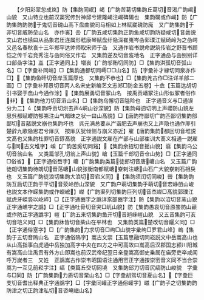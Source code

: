 <!-- { "loadSidebar": true } -->
　　【夕阳彩翠忽成岚】防【集韵同岷】嵑【广韵苦葛切集韵丘葛切音渴广韵嵑山貌　又山特立也前汉窦宪传封神邱兮建隆嵑注嵑碑碣也　集韵碣或作嵑】防【广韵集韵韵防于鬼切音磈山高下盘曲貌司马相如上林赋崴磈防廆　又广韵集韵于非切音威防垒山名　亦作嵔】嵒【广韵五咸切集韵正韵鱼咸切韵防疑咸切音碞説文山岩也徐曰从品象岩厓连属形嵇康琴赋盘纡隐深崔嵬岑喦郭璞江赋碕岭为之嵒崿　又邑名春秋哀十三年郑罕达帅师取宋师于嵒　又通作岩书説命説筑传岩之野晋书顾恺之传千岩竞秀注与嵒同俗又作岩　又集韵逆及切音岌地名　正字通嵒与嵒别别详口部嵒字注】嵓【正字通同上】増嵔【广韵邬贿切同防】□【集韵洪孤切音弧山名】□【字彚补同峭】□【集韵通都切同嶀□□山名】防【字彚补才縁切同泉亦作□】【集韵鱼旰切音岸玉篇厚也　又集韵不恭也】□【集韵羌古作□注详羊部二画】□【字彚补邦景切音丙人名宋史新编艺文志郑□防金五卷】十嵞【玉篇达胡切引书娶于嵞山今通作涂】【集韵展勇切音冢山名　按禹贡嶓冢注山形似冢者俗作非】【集韵他刀切音滔山名】□【集韵乌懈切音隘险也　正字通音义与□通误分为二】【集韵呼贡切烘去声峒山谷深貌】防【集韵母逈切明上声巊防山貌左思呉都赋巊防郁岪注山气暗昧之状一曰山髙貌】□【唐韵符鄙切广韵匹鄙切集韵部鄙切音嚭説文崩也集韵坏也　呉元满总要从屵谐肥去声崩也又上声隐也通作厞引楚辞九歌隐思君兮厞仄　按厞仄犹倾侧与崩义亦近】嵟【唐韵集韵都回切音堆説文髙也又集韵杜罪切音錞髙貌　正字通説文嵟在屵部与山部崔训大髙义相通一説嵟与同古文堆字】嵠【广韵苦奚切同谿】【集韵余招切音摇山貌】嵡【集韵乌公切音翁山名　又类篇邬孔切翁上声山貌】嵢【玉篇千郎切音仓山势】□【正字通同□俗省】【正字通俗嵍字】嵣【广韵集韵类篇徒郎切音唐嵣山名　又玉篇广韵徒朗切集韵待朗切音荡嵣山貌张衡南都赋嵣嶚剌注嵣山石广大貌嶚剌石相戾也　又玉篇广韵徒浪切集韵大浪切音宕义同】【集韵须闰切同峻】嵤【集韵韵防互扃切正韵于平切音荥岭嵤山深貌　又广韵户萌切集韵乎萌切音宏峥嵤山峻也説文本作嵘集韵或作巆峵】嵥【广韵渠列切集韵巨列切音杰嵥□髙貌郭璞江赋虎牙嵥竖以屹崪】□【正字通豳字之譌详豕部豳字注】防【集韵以沼切音蓔山貌　正字通嶕字之譌】□【正字通吐骨切音宊□屼山貌】防【集韵愚袁切音原崟防山巓或作防正字通譌字】嵦【广韵五来切集韵鱼开切音皑崃嵦山貌　又五音集韵可亥切音垲义同】□【集韵牀皆切音柴山在平林也　又集韵类篇楚改切音躧义同】□【正字通俗塞字】□【广韵集韵力求切音□岣□山貌字彚岣□罗君山峰】嵨【集韵于五切音隖山名　正字通俗隖字】嵩古文崇【玉篇思融切同崧説文中岳嵩高山也从山高指事白虎通中岳独加高字中央在四方之中可高故曰嵩高后汉郡国志颍川阳城有嵩高山注禹贡有外方山即嵩也前汉武帝纪翌日亲登嵩高御史乗属在庙旁吏卒咸闻呼万嵗者三　又姓　正譌嵩古作崇韦昭国语注通用崈正字通按崇崈音义同不当合崇嵩为一互见前崧字注】嵪【类篇丘交切同墝　又集韵邱刀切音尻嵪防山峻貌　字彚与□同】防【广韵集韵力质切音栗山名】□【字彚胡驾切音夏山名】【字彚巨支切音耆出释典正字通譌字】□【字彚同巏正字通俗巏字】嵫【广韵子之切集韵韵防津之切正韵津私切音咨崦嵫山名】
